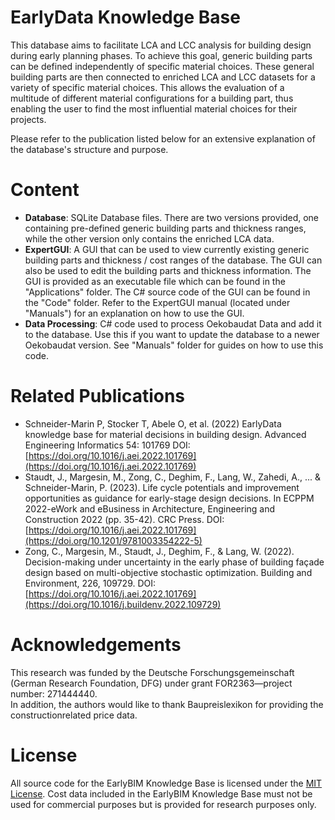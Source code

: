# EarlyData Knowledge Base
This database aims to facilitate LCA and LCC analysis for building design during early planning phases. To achieve this goal, generic building parts can be defined independently of specific material choices. These general building parts are then connected to enriched LCA and LCC datasets for a variety of specific material choices. This allows the evaluation of a multitude of different material configurations for a building part, thus enabling the user to find the most influential material choices for their projects.

Please refer to the publication listed below for an extensive explanation of the database's structure and purpose.

# Content
* **Database**: SQLite Database files. There are two versions provided, one containing pre-defined generic building parts and thickness ranges, while the other version only contains the enriched LCA data.
* **ExpertGUI**: A GUI that can be used to view currently existing generic building parts and thickness / cost ranges of the database. The GUI can also be used to edit the building parts and thickness information. The GUI is provided as an executable file which can be found in the "Applications" folder. The C# source code of the GUI can be found in the "Code" folder. Refer to the ExpertGUI manual (located under "Manuals") for an explanation on how to use the GUI. 
* **Data Processing**: C# code used to process Oekobaudat Data and add it to the database. Use this if you want to update the database to a newer Oekobaudat version. See "Manuals" folder for guides on how to use this code.

# Related Publications
* Schneider-Marin P, Stocker T, Abele O, et al. (2022) EarlyData knowledge base for material decisions in building design. Advanced Engineering Informatics 54: 101769
DOI: [https://doi.org/10.1016/j.aei.2022.101769](https://doi.org/10.1016/j.aei.2022.101769)
* Staudt, J., Margesin, M., Zong, C., Deghim, F., Lang, W., Zahedi, A., ... & Schneider-Marin, P. (2023). Life cycle potentials and improvement opportunities as guidance for early-stage design decisions. In ECPPM 2022-eWork and eBusiness in Architecture, Engineering and Construction 2022 (pp. 35-42). CRC Press.
DOI: [https://doi.org/10.1016/j.aei.2022.101769](https://doi.org/10.1201/9781003354222-5)
* Zong, C., Margesin, M., Staudt, J., Deghim, F., & Lang, W. (2022). Decision-making under uncertainty in the early phase of building façade design based on multi-objective stochastic optimization. Building and Environment, 226, 109729.
DOI: [https://doi.org/10.1016/j.aei.2022.101769](https://doi.org/10.1016/j.buildenv.2022.109729)

# Acknowledgements
This research was funded by the Deutsche Forschungsgemeinschaft
(German Research Foundation, DFG) under grant FOR2363—project
number: 271444440. \
In addition, the authors would like to thank Baupreislexikon for providing the constructionrelated price data.

# License
All source code for the EarlyBIM Knowledge Base is licensed under the [MIT License](https://github.com/fatmadeghim/EarlyBIM/blob/main/LICENSE).
Cost data included in the EarlyBIM Knowledge Base must not be used for commercial purposes but is provided for research purposes only.


